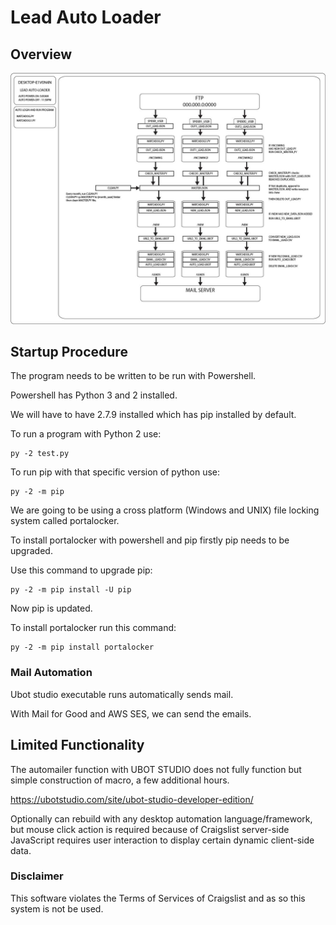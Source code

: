 # Lead Auto Loader

## Overview

![automailer](lead-01.jpg)

## Startup Procedure

The program needs to be written to be run with Powershell.

Powershell has Python 3 and 2 installed.

We will have to have 2.7.9 installed which has pip installed by default.

To run a program with Python 2 use:

    py -2 test.py

To run pip with that specific version of python use:

    py -2 -m pip

We are going to be using a cross platform (Windows and UNIX) file locking system called portalocker.

To install portalocker with powershell and pip firstly pip needs to be upgraded.

Use this command to upgrade pip:

    py -2 -m pip install -U pip

Now pip is updated.

To install portalocker run this command:

    py -2 -m pip install portalocker

### Mail Automation

Ubot studio executable runs automatically sends mail.

With Mail for Good and AWS SES, we can send the emails.

## Limited Functionality

The automailer function with UBOT STUDIO does not fully function but simple construction of macro, a few additional hours.

https://ubotstudio.com/site/ubot-studio-developer-edition/

Optionally can rebuild with any desktop automation language/framework, but mouse click action is required because of Craigslist server-side JavaScript requires user interaction to display certain dynamic client-side data.

### Disclaimer

This software violates the Terms of Services of Craigslist and as so this system is not be used.